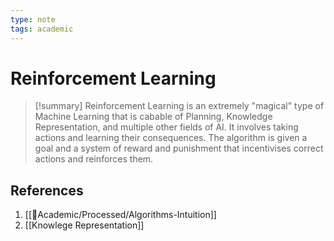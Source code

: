 ```yaml
---
type: note
tags: academic
---
```


# Reinforcement Learning

> [!summary] 
> Reinforcement Learning is an extremely "magical" type of Machine Learning that is cabable of Planning, Knowledge Representation, and multiple other fields of AI. It involves taking actions and learning their consequences.
> The algorithm is given a goal and a system of reward and punishment that incentivises correct actions and reinforces them.

## References
1. [[🧪Academic/Processed/Algorithms-Intuition]]
2. [[Knowlege Representation]]